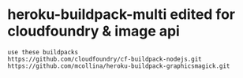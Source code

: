 # heroku-buildpack-multi edited for cloudfoundry & image api


    use these buildpacks
    https://github.com/cloudfoundry/cf-buildpack-nodejs.git
    https://github.com/mcollina/heroku-buildpack-graphicsmagick.git

